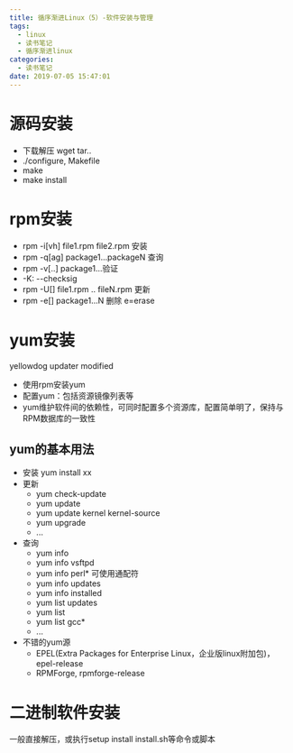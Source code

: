 ```yaml
---
title: 循序渐进Linux（5）-软件安装与管理
tags:
  - linux
  - 读书笔记
  - 循序渐进linux
categories:
  - 读书笔记
date: 2019-07-05 15:47:01
---
```

# 源码安装
- 下载解压 wget tar..
- ./configure, Makefile
- make
- make install

# rpm安装
- rpm -i[vh] file1.rpm file2.rpm 安装
- rpm -q[ag] package1...packageN 查询
- rpm -v[..] package1...验证
- -K: --checksig
- rpm -U[] file1.rpm .. fileN.rpm 更新
- rpm -e[] package1...N 删除 e=erase

# yum安装
yellowdog updater modified
- 使用rpm安装yum
- 配置yum：包括资源镜像列表等
- yum维护软件间的依赖性，可同时配置多个资源库，配置简单明了，保持与RPM数据库的一致性

## yum的基本用法
- 安装 yum install xx
- 更新
	- yum check-update
	- yum update
	- yum update kernel kernel-source
	- yum upgrade
	- ...
- 查询
	- yum info
	- yum info vsftpd
	- yum info perl* 可使用通配符
	- yum info updates
	- yum info installed
	- yum list updates
	- yum list
	- yum list gcc*
	- ...
- 不错的yum源
	- EPEL(Extra Packages for Enterprise Linux，企业版linux附加包)，epel-release
	- RPMForge, rpmforge-release


# 二进制软件安装
一般直接解压，或执行setup install install.sh等命令或脚本
